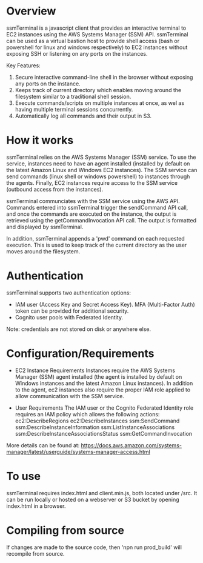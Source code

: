 # Overview
ssmTerminal is a javascript client that provides an interactive terminal to EC2 instances using the AWS Systems Manager (SSM) API. ssmTerminal can be used as a virtual bastion host to provide shell access (bash or powershell for linux and windows respectively) to EC2 instances without exposing SSH or listening on any ports on the instances. 

Key Features:
 1. Secure interactive command-line shell in the browser without exposing any ports on the instance.
 2. Keeps track of current directory which enables moving around the filesystem similar to a traditional shell session.
 3. Execute commands/scripts on multiple instances at once, as wel as having multiple terminal sessions concurrently. 
 4. Automatically log all commands and their output in S3. 

# How it works
ssmTerminal relies on the AWS Systems Manager (SSM) service. To use the service, instances need to have an agent installed (installed by default on the latest Amazon Linux and Windows EC2 instances). The SSM service can send commands (linux shell or windows powershell) to instances through the agents. Finally, EC2 instances require access to the SSM service (outbound access from the instances).

ssmTerminal communciates with the SSM service using the AWS API. Commands entered into ssmTerminal trigger the sendCommand API call, and once the commands are executed on the instance, the output is retrieved using the getCommandInvocation API call. The output is formatted and displayed by ssmTerminal.

In addition, ssmTerminal appends a 'pwd' command on each requested execution. This is used to keep track of the current directory as the user moves around the filesystem.

# Authentication
ssmTerminal supports two authentication options:
 - IAM user (Access Key and Secret Access Key). MFA (Multi-Factor Auth) token can be provided for additional security.
 - Cognito user pools with Federated Identity.

Note: credentials are not stored on disk or anywhere else. 

# Configuration/Requirements

- EC2 Instance Requirements
 Instances require the AWS Systems Manager (SSM) agent installed (the agent is installed by default on Windows instances and the latest Amazon Linux instances).  In addition to the agent, ec2 instances also require the proper IAM role applied to allow communication with the SSM service.

- User Requirements
The IAM user or the Cognito Federated Identity role requires an IAM policy which allows the following actions:
                ec2:DescribeRegions
                ec2:DescribeInstances
                ssm:SendCommand
                ssm:DescribeInstanceInformation
                ssm:ListInstanceAssociations
                ssm:DescribeInstanceAssociationsStatus
                ssm:GetCommandInvocation


More details can be found at: 
https://docs.aws.amazon.com/systems-manager/latest/userguide/systems-manager-access.html

# To use
ssmTerminal requires index.html and client.min.js, both located under /src. It can be run locally or hosted on a webserver or S3 bucket by opening index.html in a browser.

# Compiling from source
If changes are made to the source code, then 'npn run prod_build' will recompile from source. 


